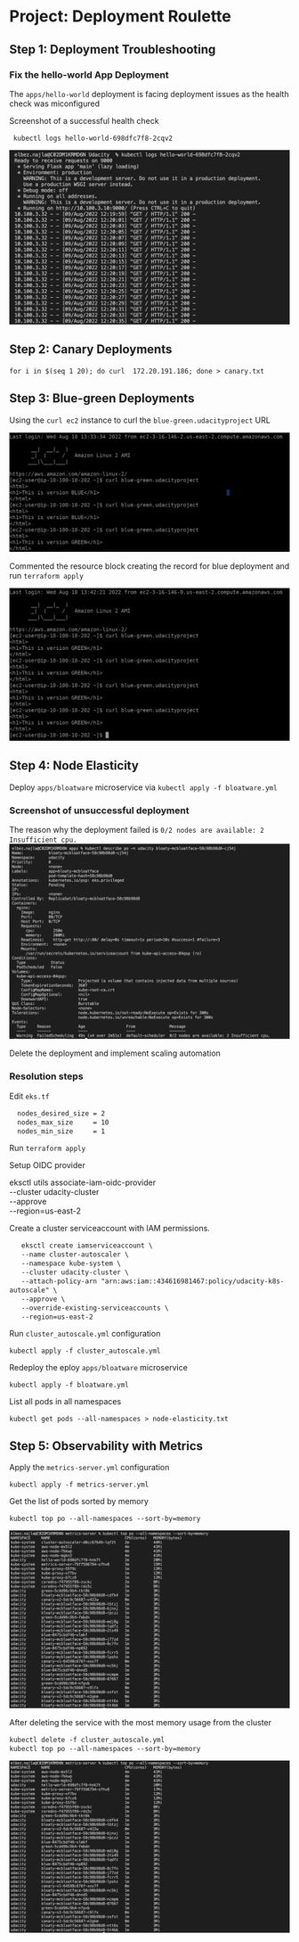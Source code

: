 # Project: Deployment Roulette


## Step 1: Deployment Troubleshooting


### Fix the hello-world App Deployment


The `apps/hello-world` deployment is facing deployment issues as the health check was miconfigured 


Screenshot of a successful health check 


```
 kubectl logs hello-world-698dfc7f8-2cqv2
```


![Fix Deployment](img/fix-hello-world-dep.png)


## Step 2: Canary Deployments



````
for i in $(seq 1 20); do curl  172.20.191.186; done > canary.txt 
````

## Step 3: Blue-green Deployments

Using the `curl ec2` instance to curl the `blue-green.udacityproject` URL

![blue-green](img/green-blue.png)

Commented the resource block creating the record for blue deployment and run `terraform apply`

![green-only](img/green-only.png)

## Step 4: Node Elasticity

Deploy `apps/bloatware` microservice via `kubectl apply -f bloatware.yml `


### Screenshot of unsuccessful deployment 

The reason why the deployment failed is `0/2 nodes are available: 2 Insufficient cpu.`
![unsuccessful-deployment](img/unsuccessful-deployment.png)

Delete the deployment and implement scaling automation
### Resolution steps

Edit `eks.tf` 

````
  nodes_desired_size = 2
  nodes_max_size     = 10
  nodes_min_size     = 1
````

Run `terraform apply` 

Setup OIDC provider


   eksctl utils associate-iam-oidc-provider \
   --cluster udacity-cluster \
   --approve \
   --region=us-east-2


Create a cluster serviceaccount with IAM permissions.

       eksctl create iamserviceaccount \
       --name cluster-autoscaler \
       --namespace kube-system \
       --cluster udacity-cluster \
       --attach-policy-arn "arn:aws:iam::434616981467:policy/udacity-k8s-autoscale" \
       --approve \
       --override-existing-serviceaccounts \
       --region=us-east-2

    
Run `cluster_autoscale.yml` configuration


    kubectl apply -f cluster_autoscale.yml

Redeploy the eploy `apps/bloatware` microservice


    kubectl apply -f bloatware.yml 


List all pods in all namespaces


    kubectl get pods --all-namespaces > node-elasticity.txt

## Step 5: Observability with Metrics

Apply the `metrics-server.yml` configuration 

    kubectl apply -f metrics-server.yml

Get the list of pods sorted by memory 

    kubectl top po --all-namespaces --sort-by=memory

![before](img/before.png)

After deleting the service with the most memory usage from the cluster
   
    kubectl delete -f cluster_autoscale.yml       
    kubectl top po --all-namespaces --sort-by=memory
![after](img/after.png)
